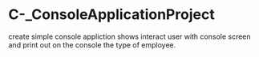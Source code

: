 # C-_ConsoleApplicationProject
create simple console appliction shows interact user with console screen and print out on the console the type of employee.
